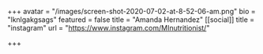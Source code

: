 +++
avatar = "/images/screen-shot-2020-07-02-at-8-52-06-am.png"
bio = "lknlgakgsags"
featured = false
title = "Amanda Hernandez"
[[social]]
title = "instagram"
url = "https://www.instagram.com/MInutritionist/"

+++
